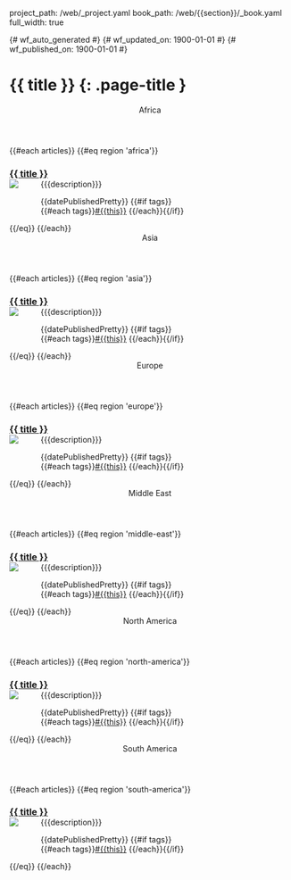 project_path: /web/_project.yaml
book_path: /web/{{section}}/_book.yaml
full_width: true

{# wf_auto_generated #}
{# wf_updated_on: 1900-01-01 #}
{# wf_published_on: 1900-01-01 #}

# {{ title }} {: .page-title }

<style>
  .kd-tabbed-vert article h3 {
    margin-bottom: 0;
  }
  .kd-tabbed-vert article h3 + p {
    margin-top: 0;
  }
  .kd-tabbed-vert article img {
    max-width: 128px;
    max-height: 128px;
    float: left;
    margin: 0 40px 40px 0;
    max-width: calc((100% - 40px) / 2);
  }
</style>

<section class="kd-tabbed-vert" id="vertTab">
  <article>
    <header id="africa">Africa</header>

{{#each articles}}
{{#eq region 'africa'}}
<h3><a href="{{url}}">{{ title }}</a></h3>
<p>
  <a href="{{url}}">
    <img src="{{#if imageSquare}}{{imageSquare}}{{else}}/web/showcase/images/logo_google_best_practices_96dp.svg{{/if}}">
  </a>
  {{{description}}}
</p>
<p>
  {{datePublishedPretty}} 
  {{#if tags}} <br> {{#each tags}}<a href="/web/{{../../section}}/tags/{{this}}">#{{this}}</a> {{/each}}{{/if}}
</p>
<div class="clearfix"></div>
{{/eq}}
{{/each}}

  </article>
  <article>
    <header id="asia">Asia</header>

{{#each articles}}
{{#eq region 'asia'}}
<h3><a href="{{url}}">{{ title }}</a></h3>
<p>
  <a href="{{url}}">
    <img src="{{#if imageSquare}}{{imageSquare}}{{else}}/web/showcase/images/logo_google_best_practices_96dp.svg{{/if}}">
  </a>
  {{{description}}}
</p>
<p>
  {{datePublishedPretty}} 
  {{#if tags}} <br> {{#each tags}}<a href="/web/{{../../section}}/tags/{{this}}">#{{this}}</a> {{/each}}{{/if}}
</p>
<div class="clearfix"></div>
{{/eq}}
{{/each}}

  </article>
  <article>
    <header id="europe">Europe</header>

{{#each articles}}
{{#eq region 'europe'}}
<h3><a href="{{url}}">{{ title }}</a></h3>
<p>
  <a href="{{url}}">
    <img src="{{#if imageSquare}}{{imageSquare}}{{else}}/web/showcase/images/logo_google_best_practices_96dp.svg{{/if}}">
  </a>
  {{{description}}}
</p>
<p>
  {{datePublishedPretty}} 
  {{#if tags}} <br> {{#each tags}}<a href="/web/{{../../section}}/tags/{{this}}">#{{this}}</a> {{/each}}{{/if}}
</p>
<div class="clearfix"></div>
{{/eq}}
{{/each}}

  </article>
  <article>
    <header id="middle-east">Middle East</header>

{{#each articles}}
{{#eq region 'middle-east'}}
<h3><a href="{{url}}">{{ title }}</a></h3>
<p>
  <a href="{{url}}">
    <img src="{{#if imageSquare}}{{imageSquare}}{{else}}/web/showcase/images/logo_google_best_practices_96dp.svg{{/if}}">
  </a>
  {{{description}}}
</p>
<p>
  {{datePublishedPretty}} 
  {{#if tags}} <br> {{#each tags}}<a href="/web/{{../../section}}/tags/{{this}}">#{{this}}</a> {{/each}}{{/if}}
</p>
<div class="clearfix"></div>
{{/eq}}
{{/each}}

  </article>
  <article>
    <header id="north-america">North America</header>

{{#each articles}}
{{#eq region 'north-america'}}
<h3><a href="{{url}}">{{ title }}</a></h3>
<p>
  <a href="{{url}}">
    <img src="{{#if imageSquare}}{{imageSquare}}{{else}}/web/showcase/images/logo_google_best_practices_96dp.svg{{/if}}">
  </a>
  {{{description}}}
</p>
<p>
  {{datePublishedPretty}} 
  {{#if tags}} <br>{{#each tags}}<a href="/web/{{../../section}}/tags/{{this}}">#{{this}}</a> {{/each}}{{/if}}
</p>
<div class="clearfix"></div>
{{/eq}}
{{/each}}

  </article>
  <article>
    <header id="south-america">South America</header>

{{#each articles}}
{{#eq region 'south-america'}}
<h3><a href="{{url}}">{{ title }}</a></h3>
<p>
  <a href="{{url}}">
    <img src="{{#if imageSquare}}{{imageSquare}}{{else}}/web/showcase/images/logo_google_best_practices_96dp.svg{{/if}}">
  </a>
  {{{description}}}
</p>
<p>
  {{datePublishedPretty}} 
  {{#if tags}} <br> {{#each tags}}<a href="/web/{{../../section}}/tags/{{this}}">#{{this}}</a> {{/each}}{{/if}}
</p>
<div class="clearfix"></div>
{{/eq}}
{{/each}}

  </article>
</section>
